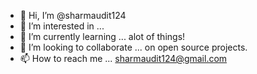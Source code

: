 - 👋 Hi, I’m @sharmaudit124
- 👀 I’m interested in ...
- 🌱 I’m currently learning ... alot of things!
- 💞️ I’m looking to collaborate ... on open source projects.
- 📫 How to reach me ... sharmaudit124@gmail.com

<!---
sharmaudit124/sharmaudit124 is a ✨ special ✨ repository because its `README.md` (this file) appears on your GitHub profile.
You can click the Preview link to take a look at your changes.
--->
